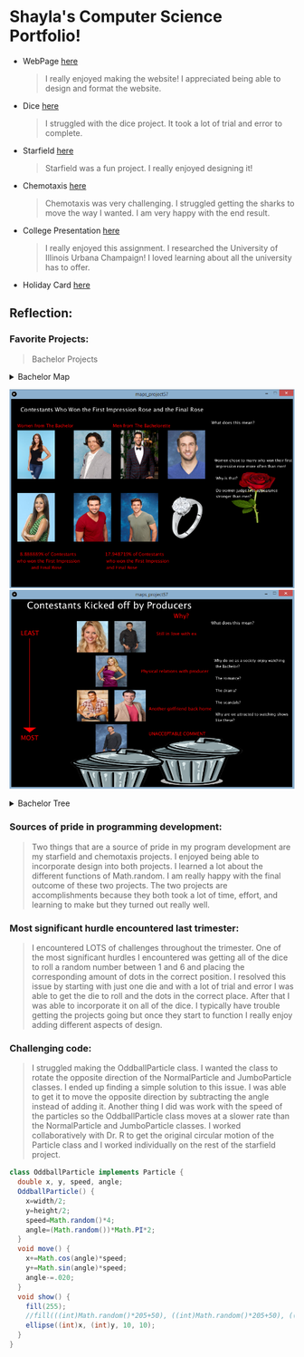 # Shayla's Computer Science Portfolio!

* WebPage [here](https://shay16.github.io/testPage/swimPage/)
  > I really enjoyed making the website! I appreciated being able to design and format the website.
* Dice [here](https://shay16.github.io/dice3/)
  > I struggled with the dice project. It took a lot of trial and error to complete.
* Starfield [here](https://shay16.github.io/starfield5/)
  > Starfield was a fun project. I really enjoyed designing it!
* Chemotaxis [here](https://github.com/shay16/Chemo/blob/master/Screenshot%20(15).png)
  > Chemotaxis was very challenging. I struggled getting the sharks to move the way I wanted. I am very happy with the end result.
* College Presentation [here](https://docs.google.com/presentation/d/e/2PACX-1vSVdh9hhiTJKJZ2vKc1Ja0nFpV8B8eXYnVDWg5tvQ0k54pX715NL7UGem1VObwyCgV9bVhpr7UcQmYS/pub?start=false&loop=false&delayms=3000)
  > I really enjoyed this assignment. I researched the University of Illinois Urbana Champaign! I loved learning about all the university has to offer. 
* Holiday Card [here](https://github.com/shay16/Holiday-Card.git)
 
## Reflection:
### Favorite Projects:
>Bachelor Projects
<details>
<summary>Bachelor Map</summary>
<br>
  
  ![alt text](https://github.com/shay16/testPage/blob/gh-pages/Screenshot%20(10).png "Logo Title Text 1")
![alt text](https://github.com/shay16/testPage/blob/gh-pages/Screenshot%20(9).png "Logo Title Text 1")

  ### Difficulties or opportunities you encountered along the way.

The toughest part was...

### Most interesting piece of your code and explanation for what it does.

```Java
void keyPressed() {
if (keyCode == LEFT) {
   tree= tree.getLeft();
   System.out.println(tree.getValue());
   String s=(String)tree.getValue();
   fill(155);
   textSize(50);
} else if (keyCode == RIGHT) {
   tree = tree.getRight();
   System.out.println(tree.getValue());
   String s=(String)tree.getValue();
   fill(155);
   textSize(50);
} else if (tree.getLeft()==null&&tree.getRight()==null) {
   System.out.println(tree.getValue());
   tree=t.returnTree();
}
}
```
This is the code that moves down the tree as decisions are made. It gets each value from both left and right and also casts the value to a String. If the progressions arrives at the leaf nodes, those values are printed.
## Built With

* [Processing](https://processing.org/) - The IDE used

## Authors

* **Shayla**
* **Sydney**
* **Madison**


## Acknowledgments

* Dr. R.
* The Bachelor
</details>

![alt text](https://github.com/shay16/testPage/blob/gh-pages/Screenshot%20(10).png "Logo Title Text 1")
![alt text](https://github.com/shay16/testPage/blob/gh-pages/Screenshot%20(9).png "Logo Title Text 1")
<details>
  
<summary>Bachelor Tree</summary>

<br>

![alt text](https://github.com/shay16/testPage/blob/gh-pages/Screenshot%20(16).png "Logo Title Text 1")
![alt text](https://github.com/shay16/testPage/blob/gh-pages/Screenshot%20(17).png "Logo Title Text 1")


</details>

### Sources of pride in programming development:  
>Two things that are a source of pride in my program development are my starfield and chemotaxis projects. I enjoyed being able to incorporate design into both projects. I learned a lot about the different functions of Math.random. I am really happy with the final outcome of these two projects. The two projects are accomplishments because they both took a lot of time, effort, and learning to make but they turned out really well.  

### Most significant hurdle encountered last trimester:
>I encountered LOTS of challenges throughout the trimester. One of the most significant hurdles I encountered was getting all of the dice to roll a random number between 1 and 6 and placing the corresponding amount of dots in the correct position. I resolved this issue by starting with just one die and with a lot of trial and error I was able to get the die to roll and the dots in the correct place. After that I was able to incorporate it on all of the dice. I typically have trouble getting the projects going but once they start to function I really enjoy adding different aspects of design.  

### Challenging code:
>I struggled making the OddballParticle class. I wanted the class to rotate the opposite direction of the NormalParticle and JumboParticle classes. I ended up finding a simple solution to this issue. I was able to get it to move the opposite direction by subtracting the angle instead of adding it. Another thing I did was work with the speed of the particles so the OddballParticle class moves at a slower rate than the NormalParticle and JumboParticle classes. I worked collaboratively with Dr. R to get the original circular motion of the Particle class and I worked individually on the rest of the starfield project. 



```Java
class OddballParticle implements Particle {
  double x, y, speed, angle;
  OddballParticle() {
    x=width/2;
    y=height/2;
    speed=Math.random()*4;
    angle=(Math.random())*Math.PI*2;
  }
  void move() {
    x+=Math.cos(angle)*speed;
    y+=Math.sin(angle)*speed;
    angle-=.020;
  }
  void show() {
    fill(255);
    //fill(((int)Math.random()*205+50), ((int)Math.random()*205+50), ((int)Math.random()*205+100));
    ellipse((int)x, (int)y, 10, 10);
  }
}
```


